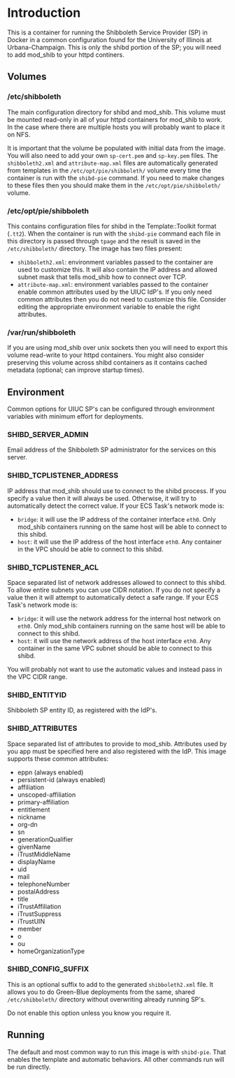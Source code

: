 Introduction
============

This is a container for running the Shibboleth Service Provider (SP) in Docker
in a common configuration found for the University of Illinois at
Urbana-Champaign. This is only the shibd portion of the SP; you will need to
add mod_shib to your httpd continers.

Volumes
-------

### /etc/shibboleth

The main configuration directory for shibd and mod_shib. This volume must be
mounted read-only in all of your httpd containers for mod_shib to work. In the
case where there are multiple hosts you will probably want to place it on NFS.

It is important that the volume be populated with initial data from the
image. You will also need to add your own `sp-cert.pem` and `sp-key.pem` files.
The `shibboleth2.xml` and `attribute-map.xml` files are automatically generated
from templates in the `/etc/opt/pie/shibboleth/` volume every time the
container is run with the `shibd-pie` command. If you need to make changes to
these files then you should make them in the `/etc/opt/pie/shibboleth/` volume.

### /etc/opt/pie/shibboleth

This contains configuration files for shibd in the Template::Toolkit format
(`.tt2`). When the container is run with the `shibd-pie` command each file in
this directory is passed through `tpage` and the result is saved in the
`/etc/shibboleth/` directory. The image has two files present:

- `shibboleth2.xml`: environment variables passed to the container are used to
    customize this. It will also contain the IP address and allowed subnet mask
    that tells mod_shib how to connect over TCP.
- `attribute-map.xml`: environment variables passed to the container enable
    common attributes used by the UIUC IdP's. If you only need common attributes
    then you do not need to customize this file. Consider editing the appropriate
    environment variable to enable the right attributes.

### /var/run/shibboleth

If you are using mod_shib over unix sockets then you will need to export this
volume read-write to your httpd containers. You might also consider preserving
this volume across shibd containers as it contains cached metadata (optional;
can improve startup times).

Environment
-----------

Common options for UIUC SP's can be configured through environment variables
with minimum effort for deployments.

### SHIBD_SERVER_ADMIN

Email address of the Shibboleth SP administrator for the services on this
server.

### SHIBD_TCPLISTENER_ADDRESS

IP address that mod_shib should use to connect to the shibd process. If you
specify a value then it will always be used. Otherwise, it will try to automatically
detect the correct value. If your ECS Task's network mode is:

- `bridge`: it will use the IP address of the container interface `eth0`. Only
    mod_shib containers running on the same host will be able to connect to this
    shibd.
- `host`: it will use the IP address of the host interface `eth0`. Any container
    in the VPC should be able to connect to this shibd.

### SHIBD_TCPLISTENER_ACL

Space separated list of network addresses allowed to connect to this shibd. To
allow entire subnets you can use CIDR notation. If you do not specify a value
then it will attempt to automatically detect a safe range. If your ECS Task's
network mode is:

- `bridge`: it will use the network address for the internal host network on
    `eth0`. Only mod_shib containers running on the same host will be able to
    connect to this shibd.
- `host`: it will use the network address of the host interface `eth0`. Any
    container in the same VPC subnet should be able to connect to this shibd.

You will probably not want to use the automatic values and instead pass in the
VPC CIDR range.

### SHIBD_ENTITYID

Shibboleth SP entity ID, as registered with the IdP's.

### SHIBD_ATTRIBUTES

Space separated list of attributes to provide to mod_shib. Attributes used by
you app must be specified here and also registered with the IdP. This image
supports these common attributes:

- eppn (always enabled)
- persistent-id (always enabled)
- affiliation
- unscoped-affiliation
- primary-affiliation
- entitlement
- nickname
- org-dn
- sn
- generationQualifier
- givenName
- iTrustMiddleName
- displayName
- uid
- mail
- telephoneNumber
- postalAddress
- title
- iTrustAffiliation
- iTrustSuppress
- iTrustUIN
- member
- o
- ou
- homeOrganizationType

### SHIBD_CONFIG_SUFFIX

This is an optional suffix to add to the generated `shibboleth2.xml` file. It
allows you to do Green-Blue deployments from the same, shared `/etc/shibboleth/`
directory without overwriting already running SP's.

Do not enable this option unless you know you require it.

Running
-------

The default and most common way to run this image is with `shibd-pie`. That
enables the template and automatic behaviors. All other commands run will be
run directly.
